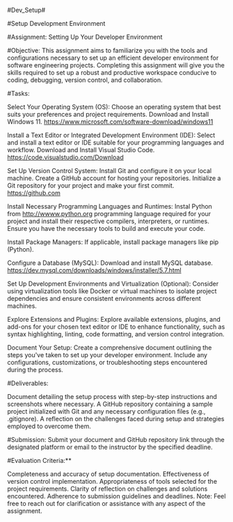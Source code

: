 #Dev_Setup#

#Setup Development Environment

#Assignment: Setting Up Your Developer Environment

#Objective: This assignment aims to familiarize you with the tools and configurations necessary to set up an efficient developer environment for software engineering projects. Completing this assignment will give you the skills required to set up a robust and productive workspace conducive to coding, debugging, version control, and collaboration.

#Tasks:

Select Your Operating System (OS): Choose an operating system that best suits your preferences and project requirements. Download and Install Windows 11. https://www.microsoft.com/software-download/windows11

Install a Text Editor or Integrated Development Environment (IDE): Select and install a text editor or IDE suitable for your programming languages and workflow. Download and Install Visual Studio Code. https://code.visualstudio.com/Download

Set Up Version Control System: Install Git and configure it on your local machine. Create a GitHub account for hosting your repositories. Initialize a Git repository for your project and make your first commit. https://github.com

Install Necessary Programming Languages and Runtimes: Instal Python from http://wwww.python.org programming language required for your project and install their respective compilers, interpreters, or runtimes. Ensure you have the necessary tools to build and execute your code.

Install Package Managers: If applicable, install package managers like pip (Python).

Configure a Database (MySQL): Download and install MySQL database. https://dev.mysql.com/downloads/windows/installer/5.7.html

Set Up Development Environments and Virtualization (Optional): Consider using virtualization tools like Docker or virtual machines to isolate project dependencies and ensure consistent environments across different machines.

Explore Extensions and Plugins: Explore available extensions, plugins, and add-ons for your chosen text editor or IDE to enhance functionality, such as syntax highlighting, linting, code formatting, and version control integration.

Document Your Setup: Create a comprehensive document outlining the steps you've taken to set up your developer environment. Include any configurations, customizations, or troubleshooting steps encountered during the process.

#Deliverables:

Document detailing the setup process with step-by-step instructions and screenshots where necessary.
A GitHub repository containing a sample project initialized with Git and any necessary configuration files (e.g., .gitignore).
A reflection on the challenges faced during setup and strategies employed to overcome them.

#Submission: Submit your document and GitHub repository link through the designated platform or email to the instructor by the specified deadline.

#Evaluation Criteria:**

Completeness and accuracy of setup documentation.
Effectiveness of version control implementation.
Appropriateness of tools selected for the project requirements.
Clarity of reflection on challenges and solutions encountered.
Adherence to submission guidelines and deadlines.
Note: Feel free to reach out for clarification or assistance with any aspect of the assignment.
